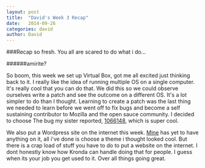 ```yaml
---
layout: post
title:  "David's Week 3 Recap"
date:   2014-09-26
categories: david
author: David
---
```



###Recap so fresh. You all are scared to do what i do...

######amirite?

So boom, this week we set up Virtual Box, got me all excited just thinking back to it.
I really like the idea of running multiple OS on a single computer. It's really cool that you can do that.
We did this so we could observe ourselves write a patch and see the outcome on a different OS. It's a lot simpler to do than I thought.
Learning to create a patch was the last thing we needed to learn before we went off to fix bugs and become a self sustaining contributor to Mozilla and the open sauce community.
I decided to choose The bug my sister reported, [1066148](https://bugzilla.mozilla.org/show_bug.cgi?id=1066148), which is super cool.

We also put a Wordpress site on the internet this week. [Mine](http://david.karveldigital.com) has yet to have anything on it, all i've done is choose a theme i thought looked cool. But there is a
crap load of stuff you have to do to put a website on the internet. I dont honestly know how Kronda can handle doing that for people. I guess when its your job you get used to it.
Over all things going great.
